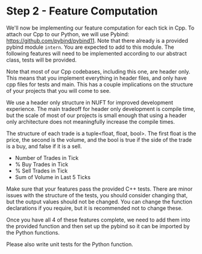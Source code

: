 # Step 2 - Feature Computation


We'll now be implementing our feature computation for each tick in Cpp. To attach our Cpp to our Python, we will use Pybind: https://github.com/pybind/pybind11.
Note that there already is a provided pybind module `intern`. You are expected to add to this module.
The following features will need to be implemented according to our abstract class, tests will be provided. 

Note that most of our Cpp codebases, including this one, are header only. This means that you implement everything in header files, and only have
cpp files for tests and main. This has a couple implications on the structure of your projects that you will come to see. 

We use a header only structure in NUFT for improved development experience. The main tradeoff for header only development is compile time, but the scale of most of our projects
is small enough that using a header only architecture does not meaningfully increase the compile times. 

The structure of each trade is a tuple<float, float, bool>. The first float is the price, the second is the volume, and the bool is true if the side
of the trade is a buy, and false if it is a sell.

- Number of Trades in Tick
- % Buy Trades in Tick
- % Sell Trades in Tick
- Sum of Volume in Last 5 Ticks

Make sure that your features pass the provided C++ tests. There are minor issues with the structure of the tests,
you should consider changing that, but the output values should not be changed. You can change the function declarations if you require, but it is recommended not to change these.

Once you have all 4 of these features complete, we need to add them into the provided function and then set up the pybind so
it can be imported by the Python functions. 

Please also write unit tests for the Python function.
